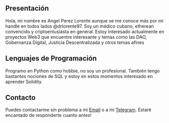 ## Presentación

Hola, mi nombre es Angel Perez Lorente aunque se me conoce más por mi handle en todos lados @drlorente97. Soy un médico cubano, etherean convencido y criptoentusiasta en general.
Estoy interesado actualmente en proyectos Web3 que encuentre interesante y temas como las DAO, Gobernanza Digital, Justicia Descentralizada y otros temas afines

## Lenguajes de Programación

Programo en Python como hobbie, no soy un profesional. También tengo bastantes nociones de SQL y estoy en estos momentos interesado en aprender Solidity.

## Contacto

Puedes contactarme sin problema a mi [Email](mailto:drlorente97@gmail.com) o a mi [Telegram](https://t.me/drlorente97). Estaré encantado de responderte cuanto antes!
